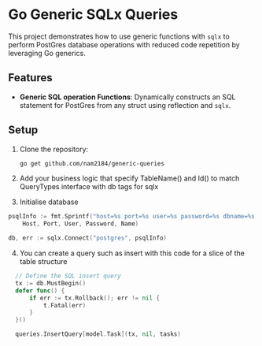 # Go Generic SQLx Queries

This project demonstrates how to use generic functions with `sqlx` to perform PostGres database operations with reduced code repetition by leveraging Go generics.

## Features

- **Generic SQL operation Functions**: Dynamically constructs an  SQL statement for PostGres from any struct using reflection and `sqlx`.
  
## Setup

1. Clone the repository:

   ```bash
   go get github.com/nam2184/generic-queries
   ```

2. Add your business logic that specify TableName() and Id() to match QueryTypes interface with db tags for sqlx
3. Initialise database 

  ```go
  psqlInfo := fmt.Sprintf("host=%s port=%s user=%s password=%s dbname=%s sslmode=disable",
      Host, Port, User, Password, Name)
  
  db, err := sqlx.Connect("postgres", psqlInfo)
  ```

4. You can create a query such as insert with this code for a slice of the table structure

  ```go
    // Define the SQL insert query
    tx := db.MustBegin()
    defer func() {
        if err := tx.Rollback(); err != nil {
            t.Fatal(err)
        }
    }()

    queries.InsertQuery[model.Task](tx, nil, tasks)
  ```
